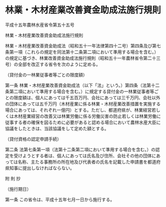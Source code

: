 # 林業・木材産業改善資金助成法施行規則

平成十五年農林水産省令第五十五号

林業・木材産業改善資金助成法施行規則

林業・木材産業改善資金助成法（昭和五十一年法律第四十二号）第四条及び第七条第一項（これらの規定を同法第十二条第二項において準用する場合を含む。）の規定に基づき、林業改善資金助成法施行規則（昭和五十一年農林省令第二十三号）の全部を改正する省令を次のように定める。

（貸付金の一林業従事者等ごとの限度額）

第一条 林業・木材産業改善資金助成法（以下「法」という。）第四条（法第十二条第二項において準用する場合を含む。）に規定する貸付金の一林業従事者等ごとの限度額は、個人にあっては千五百万円、会社にあっては三千万円、会社以外の団体にあっては五千万円（木材産業に係る林業・木材産業改善措置を実施する場合にあっては、それぞれ一億円）とする。ただし、都道府県が、林業経営若しくは木材産業経営の改善又は林業労働に係る労働災害の防止若しくは林業労働に従事する者の確保を図るために必要があると認める場合において農林水産大臣に協議をしたときは、当該協議をして定めた額とする。

（貸付資格の認定申請手続）

第二条 法第七条第一項（法第十二条第二項において準用する場合を含む。）の認定を受けようとする者は、個人にあっては氏名及び住所、会社その他の団体にあっては名称、主たる事務所の所在地及び代表者の氏名を記載した申請書を都道府県知事に提出しなければならない。

附 則 抄

（施行期日）

第一条 この省令は、平成十五年七月一日から施行する。
